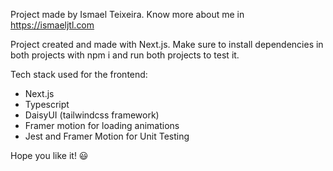 Project made by Ismael Teixeira. Know more about me in https://ismaeljtl.com

Project created and made with Next.js.
Make sure to install dependencies in both projects with npm i and run both projects to test it.

Tech stack used for the frontend:

- Next.js
- Typescript
- DaisyUI (tailwindcss framework)
- Framer motion for loading animations
- Jest and Framer Motion for Unit Testing

Hope you like it! 😃
